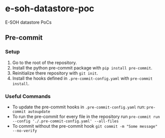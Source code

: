 # e-soh-datastore-poc
E-SOH datastore PoCs


## Pre-commit
### Setup
1. Go to the root of the repository.
2. Install the python pre-commit package with `pip install pre-commit`.
3. Reinitialize there repository with `git init`.
4. Install the hooks defined in `.pre-commit-config.yaml` with `pre-commit install`.

### Useful Commands
- To update the pre-commit hooks in `.pre-commit-config.yaml` run: `pre-commit autoupdate`
- To run the pre-commit for every file in the repository run `pre-commit run --config './.pre-commit-config.yaml' --all-files`
- To commit without the pre-commit hook `git commit -m "Some message" --no-verify`

